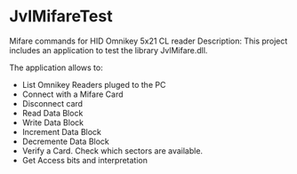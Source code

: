 # JvlMifareTest
Mifare commands for HID Omnikey 5x21 CL reader
Description:
This project includes an application to test the library JvlMifare.dll.

The application allows to:

- List Omnikey Readers pluged to the PC
- Connect with a Mifare Card
- Disconnect card
- Read Data Block
- Write Data Block
- Increment Data Block
- Decremente Data Block
- Verify a Card. Check which sectors are available.
- Get Access bits and interpretation
